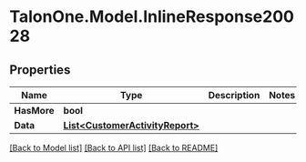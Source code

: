 # TalonOne.Model.InlineResponse20028
## Properties

Name | Type | Description | Notes
------------ | ------------- | ------------- | -------------
**HasMore** | **bool** |  | 
**Data** | [**List&lt;CustomerActivityReport&gt;**](CustomerActivityReport.md) |  | 

[[Back to Model list]](../README.md#documentation-for-models) [[Back to API list]](../README.md#documentation-for-api-endpoints) [[Back to README]](../README.md)

